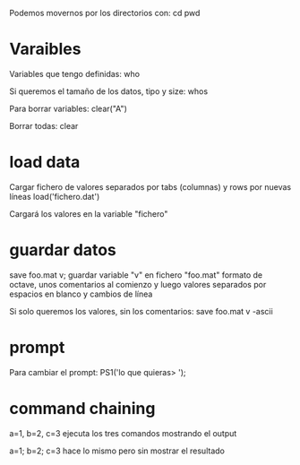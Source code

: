 Podemos movernos por los directorios con:
cd
pwd

# Varaibles
Variables que tengo definidas:
who

Si queremos el tamaño de los datos, tipo y size:
whos

Para borrar variables:
clear("A")

Borrar todas:
clear


# load data
Cargar fichero de valores separados por tabs (columnas) y rows por nuevas líneas
load('fichero.dat')

Cargará los valores en la variable "fichero"


# guardar datos
save foo.mat v;
  guardar variable "v" en fichero "foo.mat"
  formato de octave, unos comentarios al comienzo y luego valores separados por espacios en blanco y cambios de línea

Si solo queremos los valores, sin los comentarios:
save foo.mat v -ascii


# prompt
Para cambiar el prompt:
PS1('lo que quieras> ');


# command chaining
a=1, b=2, c=3
  ejecuta los tres comandos mostrando el output

a=1; b=2; c=3
  hace lo mismo pero sin mostrar el resultado
